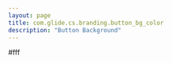 ```yaml
---
layout: page
title: com.glide.cs.branding.button_bg_color
description: "Button Background"
---
```

#fff